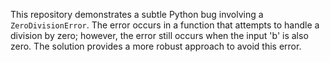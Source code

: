 This repository demonstrates a subtle Python bug involving a `ZeroDivisionError`. The error occurs in a function that attempts to handle a division by zero; however, the error still occurs when the input 'b' is also zero.  The solution provides a more robust approach to avoid this error.